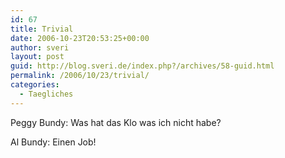 ```yaml
---
id: 67
title: Trivial
date: 2006-10-23T20:53:25+00:00
author: sveri
layout: post
guid: http://blog.sveri.de/index.php?/archives/58-guid.html
permalink: /2006/10/23/trivial/
categories:
  - Taegliches
---
```

Peggy Bundy: Was hat das Klo was ich nicht habe?
  
Al Bundy: Einen Job!